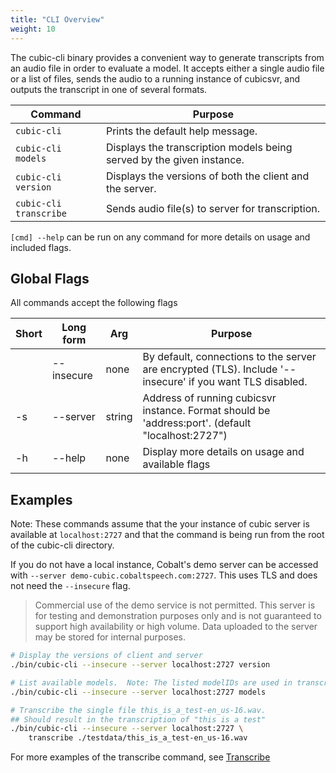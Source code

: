 ```yaml
---
title: "CLI Overview"
weight: 10
---
```


The cubic-cli binary provides a convenient way to generate transcripts from an audio file in order to evaluate a model.  It accepts either a single audio file or a list of files, sends the audio to a running instance of cubicsvr, and outputs the transcript in one of several formats.

<!--more-->

| Command                | Purpose |
| ---------------------- | ------- |
| `cubic-cli`            | Prints the default help message. |
| `cubic-cli models`     | Displays the transcription models being served by the given instance. |
| `cubic-cli version`    | Displays the versions of both the client and the server. |
| `cubic-cli transcribe` | Sends audio file(s) to server for transcription. |

`[cmd] --help` can be run on any command for more details on usage and included flags.

## Global Flags

All commands accept the following flags

| Short | Long form      | Arg | Purpose |
| ------|--------------- | ---- | ------- |
| |      --insecure      | none | By default, connections to the server are encrypted (TLS).  Include '--insecure' if you want TLS disabled. |
| -s | --server | string | Address of running cubicsvr instance.  Format should be 'address:port'. (default "localhost:2727") |
| -h | --help | none | Display more details on usage and available flags |

## Examples

Note: These commands assume that the your instance of cubic server is available
at `localhost:2727` and that the command is being run from the root of the cubic-cli directory.

If you do not have a local instance, Cobalt's demo server can be accessed with `--server
demo-cubic.cobaltspeech.com:2727`. This uses TLS and does not need the
`--insecure` flag.

> Commercial use of the demo service is not permitted. This server is for testing
and demonstration purposes only and is not guaranteed to support high
availability or high volume. Data uploaded to the server may be stored for
internal purposes.

```sh
# Display the versions of client and server
./bin/cubic-cli --insecure --server localhost:2727 version

# List available models.  Note: The listed modelIDs are used in transcription methods
./bin/cubic-cli --insecure --server localhost:2727 models

# Transcribe the single file this_is_a_test-en_us-16.wav.
## Should result in the transcription of "this is a test"
./bin/cubic-cli --insecure --server localhost:2727 \
    transcribe ./testdata/this_is_a_test-en_us-16.wav
```

For more examples of the transcribe command, see [Transcribe](/cubic-sdk/cli/Transcribe)
